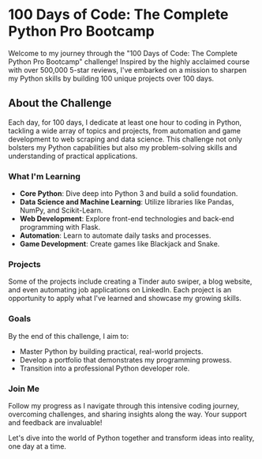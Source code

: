 # 100 Days of Code: The Complete Python Pro Bootcamp

Welcome to my journey through the "100 Days of Code: The Complete Python Pro Bootcamp" challenge! Inspired by the highly acclaimed course with over 500,000 5-star reviews, I've embarked on a mission to sharpen my Python skills by building 100 unique projects over 100 days.

## About the Challenge

Each day, for 100 days, I dedicate at least one hour to coding in Python, tackling a wide array of topics and projects, from automation and game development to web scraping and data science. This challenge not only bolsters my Python capabilities but also my problem-solving skills and understanding of practical applications.

### What I'm Learning

- **Core Python**: Dive deep into Python 3 and build a solid foundation.
- **Data Science and Machine Learning**: Utilize libraries like Pandas, NumPy, and Scikit-Learn.
- **Web Development**: Explore front-end technologies and back-end programming with Flask.
- **Automation**: Learn to automate daily tasks and processes.
- **Game Development**: Create games like Blackjack and Snake.

### Projects

Some of the projects include creating a Tinder auto swiper, a blog website, and even automating job applications on LinkedIn. Each project is an opportunity to apply what I've learned and showcase my growing skills.

### Goals

By the end of this challenge, I aim to:
- Master Python by building practical, real-world projects.
- Develop a portfolio that demonstrates my programming prowess.
- Transition into a professional Python developer role.

### Join Me

Follow my progress as I navigate through this intensive coding journey, overcoming challenges, and sharing insights along the way. Your support and feedback are invaluable!

Let's dive into the world of Python together and transform ideas into reality, one day at a time.
